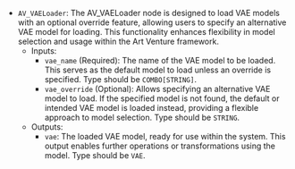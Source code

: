 - `AV_VAELoader`: The AV_VAELoader node is designed to load VAE models with an optional override feature, allowing users to specify an alternative VAE model for loading. This functionality enhances flexibility in model selection and usage within the Art Venture framework.
    - Inputs:
        - `vae_name` (Required): The name of the VAE model to be loaded. This serves as the default model to load unless an override is specified. Type should be `COMBO[STRING]`.
        - `vae_override` (Optional): Allows specifying an alternative VAE model to load. If the specified model is not found, the default or intended VAE model is loaded instead, providing a flexible approach to model selection. Type should be `STRING`.
    - Outputs:
        - `vae`: The loaded VAE model, ready for use within the system. This output enables further operations or transformations using the model. Type should be `VAE`.
